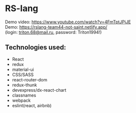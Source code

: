 # RS-lang
Demo video: https://www.youtube.com/watch?v=4FmTptJPjJE
<br />
Demo: https://rslang-team44-not-saint.netlify.app/
<br />
(login: triton.68@mail.ru, password: Triton1994!)

## Technologies used:
 - React
 - redux
 - material-ui
 - CSS/SASS
 - react-router-dom
 - redux-thunk
 - devexpress/dx-react-chart
 - classnames
 - webpack
 - eslint(react, airbnb)
